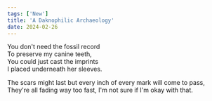 ```yaml
---
tags: ['New']
title: 'A Daknophilic Archaeology'
date: 2024-02-26
---
```


You don't need the fossil record  
To preserve my canine teeth,  
You could just cast the imprints  
I placed underneath her sleeves.

The scars might last but every inch of every mark will come to pass,  
They're all fading way too fast, I'm not sure if I'm okay with that.
